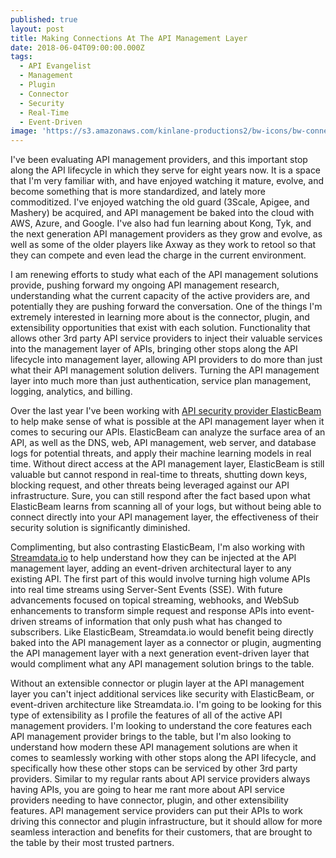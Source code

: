 ```yaml
---
published: true
layout: post
title: Making Connections At The API Management Layer
date: 2018-06-04T09:00:00.000Z
tags:
  - API Evangelist
  - Management
  - Plugin
  - Connector
  - Security
  - Real-Time
  - Event-Driven
image: 'https://s3.amazonaws.com/kinlane-productions2/bw-icons/bw-connect-plug.png'
---
```

<p></p>I've been evaluating API management providers, and this important stop along the API lifecycle in which they serve for eight years now. It is a space that I'm very familiar with, and have enjoyed watching it mature, evolve, and become something that is more standardized, and lately more commoditized. I've enjoyed watching the old guard (3Scale, Apigee, and Mashery) be acquired, and API management be baked into the cloud with AWS, Azure, and Google. I've also had fun learning about Kong, Tyk, and the next generation API management providers as they grow and evolve, as well as some of the older players like Axway as they work to retool so that they can compete and even lead the charge in the current environment.

I am renewing efforts to study what each of the API management solutions provide, pushing forward my ongoing API management research, understanding what the current capacity of the active providers are, and potentially they are pushing forward the conversation. One of the things I'm extremely interested in learning more about is the connector, plugin, and extensibility opportunities that exist with each solution. Functionality that allows other 3rd party API service providers to inject their valuable services into the management layer of APIs, bringing other stops along the API lifecycle into management layer, allowing API providers to do more than just what their API management solution delivers. Turning the API management layer into much more than just authentication, service plan management, logging, analytics, and billing.

Over the last year I've been working with [API security provider ElasticBeam](https://www.elasticbeam.com/) to help make sense of what is possible at the API management layer when it comes to securing our APIs. ElasticBeam can analyze the surface area of an API, as well as the DNS, web, API management, web server, and database logs for potential threats, and apply their machine learning models in real time. Without direct access at the API management layer, ElasticBeam is still valuable but cannot respond in real-time to threats, shutting down keys, blocking request, and other threats being leveraged against our API infrastructure. Sure, you can still respond after the fact based upon what ElasticBeam learns from scanning all of your logs, but without being able to connect directly into your API management layer, the effectiveness of their security solution is significantly diminished.

Complimenting, but also contrasting ElasticBeam, I'm also working with [Streamdata.io](http://streamdata.io) to help understand how they can be injected at the API management layer, adding an event-driven architectural layer to any existing API. The first part of this would involve turning high volume APIs into real time streams using Server-Sent Events (SSE). With future advancements focused on topical streaming, webhooks, and WebSub enhancements to transform simple request and response APIs into event-driven streams of information that only push what has changed to subscribers. Like ElasticBeam, Streamdata.io would benefit being directly baked into the API management layer as a connector or plugin, augmenting the API management layer with a next generation event-driven layer that would compliment what any API management solution brings to the table.

Without an extensible connector or plugin layer at the API management layer you can't inject additional services like security with ElasticBeam, or event-driven architecture like Streamdata.io. I'm going to be looking for this type of extensibility as I profile the features of all of the active API management providers. I'm looking to understand the core features each API management provider brings to the table, but I'm also looking to understand how modern these API management solutions are when it comes to seamlessly working with other stops along the API lifecycle, and specifically how these other stops can be serviced by other 3rd party providers. Similar to my regular rants about API service providers always having APIs, you are going to hear me rant more about API service providers needing to have connector, plugin, and other extensibility features. API management service providers can put their APIs to work driving this connector and plugin infrastructure, but it should allow for more seamless interaction and benefits for their customers, that are brought to the table by their most trusted partners.

